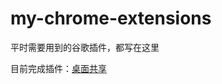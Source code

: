 # my-chrome-extensions
平时需要用到的谷歌插件，都写在这里

目前完成插件：[桌面共享](https://github.com/lduoduo/my-chrome-extensions/tree/master/desk-capture-share)
